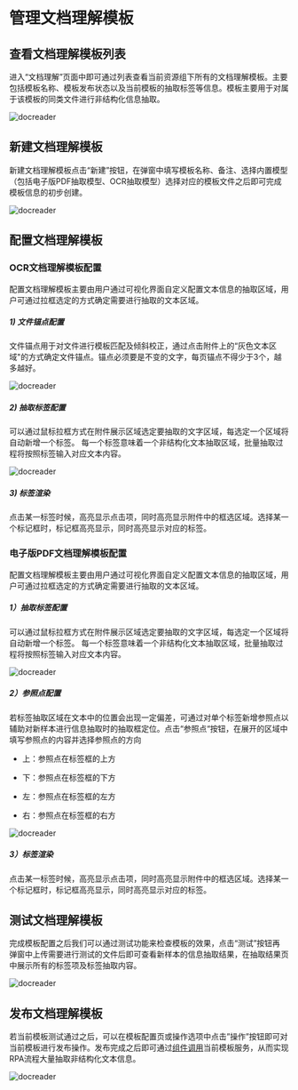 # 管理文档理解模板

## 查看文档理解模板列表
进入“文档理解”页面中即可通过列表查看当前资源组下所有的文档理解模板。主要包括模板名称、模板发布状态以及当前模板的抽取标签等信息。模板主要用于对属于该模板的同类文件进行非结构化信息抽取。

![docreader](https://docimages.blob.core.chinacloudapi.cn/images/Console/docreader1.png)

## 新建文档理解模板
新建文档理解模板点击“新建”按钮，在弹窗中填写模板名称、备注、选择内置模型（包括电子版PDF抽取模型、OCR抽取模型）选择对应的模板文件之后即可完成模板信息的初步创建。

![docreader](https://docimages.blob.core.chinacloudapi.cn/images/Console/docreader2.png)


## 配置文档理解模板

### OCR文档理解模板配置

配置文档理解模板主要由用户通过可视化界面自定义配置文本信息的抽取区域，用户可通过拉框选定的方式确定需要进行抽取的文本区域。


##### 1) 文件锚点配置

文件锚点用于对文件进行模板匹配及倾斜校正，通过点击附件上的“灰色文本区域"的方式确定文件锚点。锚点必须要是不变的文字，每页锚点不得少于3个，越多越好。

![docreader](https://docimages.blob.core.chinacloudapi.cn/images/Console/docreader/ocr2.png)


#####  2) 抽取标签配置 

可以通过鼠标拉框方式在附件展示区域选定要抽取的文字区域，每选定一个区域将自动新增一个标签。 每一个标签意味着一个非结构化文本抽取区域，批量抽取过程将按照标签输入对应文本内容。

![docreader](https://docimages.blob.core.chinacloudapi.cn/images/Console/docreader/ocr3.png)

#####  3) 标签渲染

点击某一标签时候，高亮显示点击项，同时高亮显示附件中的框选区域。选择某一个标记框时，标记框高亮显示，同时高亮显示对应的标签。

### 电子版PDF文档理解模板配置

配置文档理解模板主要由用户通过可视化界面自定义配置文本信息的抽取区域，用户可通过拉框选定的方式确定需要进行抽取的文本区域。

#####  1）抽取标签配置
可以通过鼠标拉框方式在附件展示区域选定要抽取的文字区域，每选定一个区域将自动新增一个标签。 每一个标签意味着一个非结构化文本抽取区域，批量抽取过程将按照标签输入对应文本内容。

![docreader](https://docimages.blob.core.chinacloudapi.cn/images/Console/docreader3.png)

##### 2）参照点配置 
若标签抽取区域在文本中的位置会出现一定偏差，可通过对单个标签新增参照点以辅助对新样本进行信息抽取时的抽取框定位。点击“参照点“按钮，在展开的区域中填写参照点的内容并选择参照点的方向
- 上：参照点在标签框的上方 

- 下：参照点在标签框的下方 

- 左：参照点在标签框的左方 

- 右：参照点在标签框的右方

![docreader](https://docimages.blob.core.chinacloudapi.cn/images/Console/docreader4.png)

##### 3）标签渲染
点击某一标签时候，高亮显示点击项，同时高亮显示附件中的框选区域。选择某一个标记框时，标记框高亮显示，同时高亮显示对应的标签。


## 测试文档理解模板
完成模板配置之后我们可以通过测试功能来检查模板的效果，点击“测试”按钮再 弹窗中上传需要进行测试的文件后即可查看新样本的信息抽取结果，在抽取结果页中展示所有的标签项及标签抽取内容。

![docreader](https://docimages.blob.core.chinacloudapi.cn/images/Console/docreader5.png)

## 发布文档理解模板

若当前模板测试通过之后，可以在模板配置页或操作选项中点击”操作”按钮即可对当前模板进行发布操作。发布完成之后即可通过[组件调用](../../../Activities/Console/DocReader.md)当前模板服务，从而实现RPA流程大量抽取非结构化文本信息。

![docreader](https://docimages.blob.core.chinacloudapi.cn/images/Console/docreader6.png)



